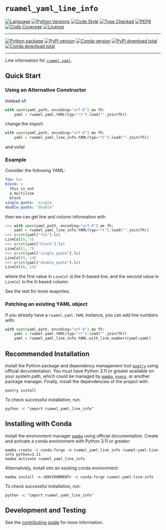 # `ruamel_yaml_line_info`

[![Language][language-badge]][language-link]
[![Python Versions][py-versions-badge]][py-versions-link]
[![Code Style][code-style-badge]][code-style-link]
[![Type Checked][type-checking-badge]][type-checking-link]
[![PEP8][pep-8-badge]][pep-8-link]
[![Code Coverage][code-coverage-badge]][code-coverage-link]
[![License][license-badge]][license-link]

---

[![Python package][python-package-badge]][python-package-link]
[![PyPI version][pypi-badge]][pypi-link]
[![Conda version][conda-badge]][conda-link]
[![PyPI download total][pypi-downloads-badge]][pypi-downloads-link]
[![Conda download total][conda-downloads-badge]][conda-downloads-link]

---

[language-badge]:        http://img.shields.io/badge/language-python-brightgreen.svg
[language-link]:         http://www.python.org/
[py-versions-badge]:     https://img.shields.io/badge/python-3.9_|_3.10_|_3.11_|_3.12_|_3.13-blue
[py-versions-link]:      https://github.com/nh13/ruamel_yaml_line_info
[code-style-badge]:      https://img.shields.io/badge/code%20style-black-000000.svg
[code-style-link]:       https://black.readthedocs.io/en/stable/
[type-checking-badge]:   http://www.mypy-lang.org/static/mypy_badge.svg
[type-checking-link]:    http://mypy-lang.org/
[pep-8-badge]:           https://img.shields.io/badge/code%20style-pep8-brightgreen.svg
[pep-8-link]:            https://www.python.org/dev/peps/pep-0008/
[code-coverage-badge]:   https://codecov.io/gh/nh13/ruamel_yaml_line_info/branch/main/graph/badge.svg
[code-coverage-link]:    https://codecov.io/gh/nh13/ruamel_yaml_line_info
[license-badge]:         http://img.shields.io/badge/license-MIT-blue.svg
[license-link]:          https://github.com/nh13/ruamel_yaml_line_info/blob/main/LICENSE
[python-package-badge]:  https://github.com/nh13/ruamel_yaml_line_info/actions/workflows/tests.yml/badge.svg?branch=main
[python-package-link]:   https://github.com/nh13/ruamel_yaml_line_info/actions/workflows/tests.yml
[pypi-badge]:            https://badge.fury.io/py/ruamel-yaml-line-info.svg
[pypi-link]:             https://pypi.python.org/pypi/ruamel-yaml-line-info
[pypi-downloads-badge]:  https://img.shields.io/pypi/dm/ruamel_yaml_line_info
[pypi-downloads-link]:   https://pypi.python.org/pypi/ruamel_yaml_line_info
[conda-badge]:           https://anaconda.org/conda-forge/ruamel-yaml-line-info/badges/version.svg
[conda-link]:            https://anaconda.org/conda-forge/ruamel-yaml-line-info
[conda-downloads-badge]: https://anaconda.org/conda-forge/ruamel-yaml-line-info/badges/downloads.svg
[conda-downloads-link]:  https://anaconda.org/conda-forge/ruamel-yaml-line-info


Line information for [`ruamel.yaml`](https://pypi.org/project/ruamel.yaml/).

## Quick Start

### Using an Alternative Constructor

Instead of:

```python
with open(yaml_path, encoding="utf-8") as fh:
    yaml = ruamel.yaml.YAML(typ="rt").load("".join(fh))
```

change the import:

```python
with open(yaml_path, encoding="utf-8") as fh:
    yaml = ruamel_yaml_line_info.YAML(typ="rt").load("".join(fh))
```

and voila!

### Example

Consider the following YAML:

```yaml
foo: bar
block: >
  this is not
  a multiline
  block
single_quote: 'single'
double_quote: "double"
```

then we can get line and column information with

```python
>>> with open(yaml_path, encoding="utf-8") as fh:
    yaml = ruamel_yaml_line_info.YAML(typ="rt").load("".join(fh))
>>> print(yaml["foo"].lc)
LineCol(0, 5)
>>> print(yaml["block"].lc)
LineCol(1, 7)
>>> print(yaml["single_quote"].lc)
LineCol(5, 14)
>>> print(yaml["double_quote"].lc)
LineCol(6, 14)
```

where the first value in `LineCol` is the 0-based line, and the second value in `LineCol` is the 0-based column.

See the test for more exapmles.

### Patching an existing YAML object

If you already have a `ruamel.yaml.YAML` instance, you can add line
numbers with:

```python
with open(yaml_path, encoding="utf-8") as fh:
    yaml = ruamel.yaml.YAML(typ="rt").load("".join(fh))
    yaml = ruamel_yaml_line_info.YAML.with_line_numbers(yaml=yaml)
```

## Recommended Installation

Install the Python package and dependency management tool [`poetry`](https://python-poetry.org/docs/#installation) using official documentation.
You must have Python 3.11 or greater available on your system path, which could be managed by [`mamba`](https://mamba.readthedocs.io/en/latest/installation/mamba-installation.html), [`pyenv`](https://github.com/pyenv/pyenv), or another package manager. 
Finally, install the dependencies of the project with:

```console
poetry install
```

To check successful installation, run:

```console
python -c "import ruamel_yaml_line_info"
```

## Installing with Conda

Install the environment manager [`mamba`](https://mamba.readthedocs.io/en/latest/installation/mamba-installation.html) using official documentation.
Create and activate a conda environment with Python 3.11 or greater:

```console
mamba create -c conda-forge -n ruamel_yaml_line_info ruamel-yaml-line-info python=3.11
mamba activate ruamel_yaml_line_info
```

Alternatively, install into an existing conda environment:

```console
mamba install -n <ENVIRONMENT> -c conda-forge ruamel-yaml-line-info
```

To check successful installation, run:

```console
python -c "import ruamel_yaml_line_info"
```

## Development and Testing

See the [contributing guide](./CONTRIBUTING.md) for more information.
